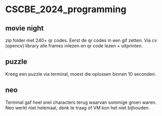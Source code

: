 # CSCBE_2024_programming

## movie night
zip folder met 240+ qr codes. Eerst de qr codes in een gif zetten.
Via cv (opencv) library alle frames inlezen en qr code lezen + uitprinten.

## puzzle
Kreeg een puzzle via terminal, moest die oplossen binnen 10 seconden.

## neo
Terminal gaf heel snel characters terug waarvan sommige groen waren.
Neo werkt niet helemaal, denk te traag of VM kon het niet bijhouden.